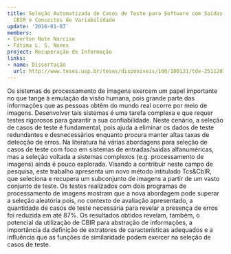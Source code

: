 ```yaml
---
title: Seleção Automatizada de Casos de Teste para Software com Saídas Gráficas Utilizando
  CBIR e Conceitos de Variabilidade
update: '2016-01-07'
members:
- Everton Note Narciso
- Fátima L. S. Nunes
project: Recuperação de Informação
links:
- name: Dissertação
  url: http://www.teses.usp.br/teses/disponiveis/100/100131/tde-25112014-160734/pt-br.php
---
```


Os sistemas de processamento de imagens exercem um papel importante no que tange à emulação da visão humana, pois grande parte das informações que as pessoas obtêm do mundo real ocorre por meio de imagens. Desenvolver tais sistemas é uma tarefa complexa e que requer testes rigorosos para garantir a sua confiabilidade. Neste cenário, a seleção de casos de teste é fundamental, pois ajuda a eliminar os dados de teste redundantes e desnecessários enquanto procura manter altas taxas de detecção de erros. Na literatura há várias abordagens para seleção de casos de teste com foco em sistemas de entradas/saídas alfanuméricas, mas a seleção voltada a sistemas complexos (e.g. processamento de imagens) ainda é pouco explorada. Visando a contribuir neste campo de pesquisa, este trabalho apresenta um novo método intitulado Tcs&CbIR, que seleciona e recupera um subconjunto de imagens a partir de um vasto conjunto de teste. Os testes realizados com dois programas de processamento de imagens mostram que a nova abordagem pode superar a seleção aleatória pois, no contexto de avaliação apresentado, a quantidade de casos de teste necessária para revelar a presença de erros foi reduzida em até 87%. Os resultados obtidos revelam, também, o potencial da utilização de CBIR para abstração de informações, a importância da definição de extratores de características adequados e a influência que as funções de similaridade podem exercer na seleção de casos de teste.
